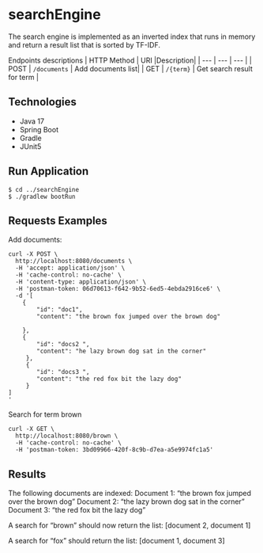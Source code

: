 # searchEngine
The search engine is implemented as an inverted index that runs in memory and return a result list that is sorted by TF-IDF.

Endpoints descriptions 
| HTTP Method | URI |Description|
| --- | --- | --- |
| POST | `/documents` | Add documents list|
| GET | `/{term}` | Get search result for term |

## Technologies
* Java 17
* Spring Boot 
* Gradle
* JUnit5

## Run Application
```
$ cd ../searchEngine
$ ./gradlew bootRun
```

## Requests Examples
Add documents:
```
curl -X POST \
  http://localhost:8080/documents \
  -H 'accept: application/json' \
  -H 'cache-control: no-cache' \
  -H 'content-type: application/json' \
  -H 'postman-token: 06d70613-f642-9b52-6ed5-4ebda2916ce6' \
  -d '[
 	{
 		"id": "doc1", 
 		"content": "the brown fox jumped over the brown dog"
 		
 	},
	{
 	 	"id": "docs2 ", 
 		"content": "he lazy brown dog sat in the corner"
 	 },
 	 {
 	 	"id": "docs3 ", 
 		"content": "the red fox bit the lazy dog"
 	 }
]
'
```


Search for term brown
```
curl -X GET \
  http://localhost:8080/brown \
  -H 'cache-control: no-cache' \
  -H 'postman-token: 3bd09966-420f-8c9b-d7ea-a5e9974fc1a5'
```

## Results
The following documents are indexed:
Document 1: “the brown fox jumped over the brown dog” Document 2: “the lazy brown dog sat in the corner” Document 3: “the red fox bit the lazy dog”

A search for “brown” should now return the list: [document 2, document 1]

A search for “fox” should return the list: [document 1, document 3]

